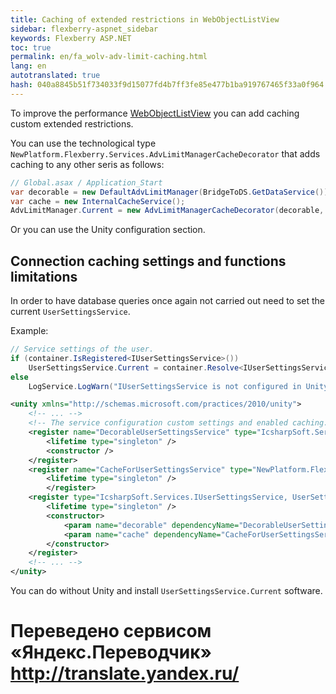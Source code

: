 ```yaml
--- 
title: Caching of extended restrictions in WebObjectListView 
sidebar: flexberry-aspnet_sidebar 
keywords: Flexberry ASP.NET 
toc: true 
permalink: en/fa_wolv-adv-limit-caching.html 
lang: en 
autotranslated: true 
hash: 040a8845b51f734033f9d15077fd4b7ff3fe85e477b1ba919767465f33a0f964 
--- 
```


To improve the performance [WebObjectListView](fa_web-object-list-view.html) you can add caching custom extended restrictions. 

You can use the technological type `NewPlatform.Flexberry.Services.AdvLimitManagerCacheDecorator` that adds caching to any other seris as follows: 

```csharp
// Global.asax / Application_Start 
var decorable = new DefaultAdvLimitManager(BridgeToDS.GetDataService());
var cache = new InternalCacheService();
AdvLimitManager.Current = new AdvLimitManagerCacheDecorator(decorable, cache);
``` 

Or you can use the Unity configuration section. 

## Connection caching settings and functions limitations 

In order to have database queries once again not carried out need to set the current `UserSettingsService`. 

Example: 

```csharp
// Service settings of the user. 
if (container.IsRegistered<IUserSettingsService>())
    UserSettingsService.Current = container.Resolve<IUserSettingsService>();
else
    LogService.LogWarn("IUserSettingsService is not configured in Unity. Will use the default implementation.");
``` 

```xml
<unity xmlns="http://schemas.microsoft.com/practices/2010/unity">
    <!-- ... -->
    <!-- The service configuration custom settings and enabled caching. -->
    <register name="DecorableUserSettingsService" type="IcsharpSoft.Services.IUserSettingsService, UserSettingsService" mapTo="IcsharpSoft.Services.UserSettingsService, UserSettingsService">
        <lifetime type="singleton" />
        <constructor />
    </register>
    <register name="CacheForUserSettingsService" type="NewPlatform.Flexberry.Services.ICacheService, IcsharpSoft.STORMNET.Web.Tools" mapTo="NewPlatform.Flexberry.Services.InternalCacheService, IcsharpSoft.STORMNET.Web.Tools">
        <lifetime type="singleton" />
        </register>
    <register type="IcsharpSoft.Services.IUserSettingsService, UserSettingsService" mapTo="NewPlatform.Flexberry.Services.UserSettingsServiceCacheDecorator, IcsharpSoft.STORMNET.Web.Tools">
        <lifetime type="singleton" />
        <constructor>
            <param name="decorable" dependencyName="DecorableUserSettingsService" />
            <param name="cache" dependencyName="CacheForUserSettingsService" />
        </constructor>
    </register>
    <!-- ... -->
</unity>
``` 

You can do without Unity and install `UserSettingsService.Current` software. 



 # Переведено сервисом «Яндекс.Переводчик» http://translate.yandex.ru/